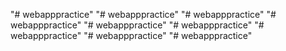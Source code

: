 "# webapppractice" 
"# webapppractice" 
"# webapppractice" 
"# webapppractice" 
"# webapppractice" 
"# webapppractice" 
"# webapppractice" 
"# webapppractice" 
"# webapppractice" 
